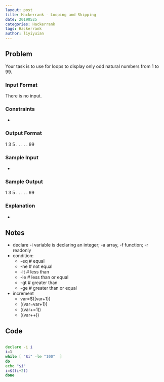 ```yaml
---
layout: post
title: Hackerrank - Looping and Skipping 
date: 20190525
categories: Hackerrank
tags: Hackerrank
author: liyiyuian
---
```



<!--more-->

## Problem

Your task is to use for loops to display only odd natural numbers from 1 to 99.

### Input Format
There is no input.

### Constraints
-

### Output Format
1
3
5
.
.
.
.
.
99  

### Sample Input
-

### Sample Output
1
3
5
.
.
.
.
.
99  

### Explanation
-


## Notes
* declare -i variable is declaring an integer; -a array, -f function; -r readonly
* condition: 
	* -eq # equal
	* -ne # not equal
	* -lt # less than
	* -le # less than or equal
	* -gt # greater than
	* -ge # greater than or equal
* increment 
	* var=$((var+1))
	* ((var=var+1))
	* ((var+=1))
	* ((var++))


## Code

```BASH

declare -i i
i=1
while [ "$i" -le "100"  ]
do
echo "$i"
i=$((i+2))
done
```



